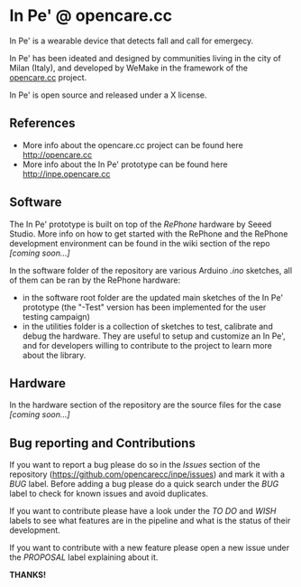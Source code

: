 # In Pe' @ opencare.cc
In Pe' is a wearable device that detects fall and call for emergecy.

In Pe' has been ideated and designed by communities living in the city of Milan (Italy), and developed by WeMake in the framework of the [opencare.cc](http://opencare.cc/) project.

In Pe' is open source and released under a X license.

## References
* More info about the opencare.cc project can be found here <http://opencare.cc>
* More info about the In Pe' prototype can be found here <http://inpe.opencare.cc>

## Software
The In Pe' prototype is built on top of the *RePhone* hardware by Seeed Studio.
More info on how to get started with the RePhone and the RePhone development environment can be found in the wiki section of the repo *[coming soon...]*

In the software folder of the repository are various Arduino *.ino* sketches, all of them can be ran by the RePhone hardware:
* in the software root folder are the updated main sketches of the In Pe' prototype (the "-Test" version has been implemented for the user testing campaign)
* in the utilities folder is a collection of sketches to test, calibrate and debug the hardware. They are useful to setup and customize an In Pe', and for developers willing to contribute to the project to learn more about the library.

## Hardware
In the hardware section of the repository are the source files for the case *[coming soon...]*

## Bug reporting and Contributions
If you want to report a bug please do so in the *Issues* section of the repository (<https://github.com/opencarecc/inpe/issues>) and mark it with a *BUG* label. Before adding a bug please do a quick search under the *BUG* label to check for known issues and avoid duplicates.

If you want to contribute please have a look under the *TO DO* and *WISH* labels to see what features are in the pipeline and what is the status of their development.

If you want to contribute with a new feature please open a new issue under the *PROPOSAL* label explaining about it.

**THANKS!**



